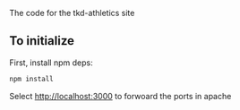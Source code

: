 The code for the tkd-athletics site 
## To initialize

First, install npm deps:

```bash
npm install
```

Select [http://localhost:3000](http://localhost:3000) to forwoard the ports in apache
